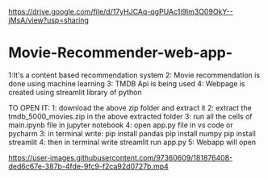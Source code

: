 https://drive.google.com/file/d/17yHJCAq-qgPUAc1i9Im3O09OkY--jMsA/view?usp=sharing


# Movie-Recommender-web-app-  


1:It's a content based recommendation system 
2: Movie recommendation is done using machine learning 
3: TMDB Api is being used 
4: Webpage is created using streamlit library of python

TO OPEN IT:
      1: download the above zip folder and extract it
      2: extract the tmdb_5000_movies.zip in the above extracted folder
      3: run all the cells of main.ipynb file in jupyter notebook
      4: open app.py file in vs code or pycharm
      3: in terminal write: 
                            pip install pandas
                            pip install numpy
                            pip install streamlit
      4: then in terminal write streamlit run app.py
      5: Webapp will open
                            
 
     


https://user-images.githubusercontent.com/97360609/181876408-ded6c67e-387b-4fde-9fc9-f2ca92d0727b.mp4

